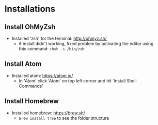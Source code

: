 # Installations

## Install OhMyZsh
- Installed 'zsh' for the terminal: http://ohmyz.sh/
  - if install didn't working, fixed problem by activating the editor using this command: `chsh -s /bin/zsh`

## Install Atom
- Installed atom: https://atom.io/
  - In 'Atom' click 'Atom' on top left corner and hit 'Install Shell Commands'

## Install Homebrew
- Installed homebrew: https://brew.sh/
    - `brew install tree` to see the folder structure
